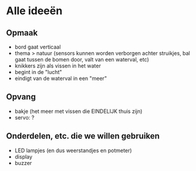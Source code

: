 # Alle ideeën

## Opmaak
* bord gaat verticaal
* thema > natuur (sensors kunnen worden verborgen achter struikjes, bal gaat tussen de bomen door, valt van een waterval, etc)
* knikkers zijn als vissen in het water
* begint in de "lucht"
* eindigt van de waterval in een "meer" 

## Opvang 
* bakje (het meer met vissen die EINDELIJK thuis zijn)
* servo: ?


## Onderdelen, etc. die we willen gebruiken
* LED lampjes (en dus weerstandjes en potmeter)
* display
* buzzer
